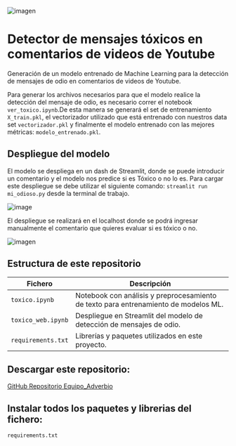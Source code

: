 
![imagen](https://user-images.githubusercontent.com/110174766/207089375-bbf334fb-d93b-4225-9e99-58af79b217a0.png)

# Detector de mensajes tóxicos en comentarios de videos de Youtube

Generación de un modelo  entrenado de Machine Learning para la detección de mensajes de odio en comentarios de videos de Youtube.


Para generar los archivos necesarios para que el modelo realice la detección del mensaje de odio, es necesario correr el notebook `ver_toxico.ipynb`.De esta manera se generará el set de entrenamiento `X_train.pkl`, el vectorizador utilizado que está entrenado 
con nuestros data set `vectorizador.pkl` y finalmente el modelo entrenado con las mejores métricas: `modelo_entrenado.pkl`.

## Despliegue del modelo
El modelo se despliega en un dash de Streamlit, donde se puede introducir un comentario y el modelo nos predice si es Tóxico o no lo es.
Para cargar este despliegue se debe utilizar el siguiente comando: `streamlit run mi_odioso.py` desde la terminal de trabajo. 

![image](https://user-images.githubusercontent.com/108665441/207269025-f4e9c5e3-0500-4af2-b663-8b8071f333ad.png)

El despliegue se realizará en el localhost donde se podrá ingresar manualmente el comentario que quieres evaluar si es tóxico o no. 

![imagen](https://user-images.githubusercontent.com/110174766/207091093-7167c460-1512-4927-a6e2-37c0224362bc.png)


## Estructura de este repositorio

|  Fichero               |            Descripción                                                             |
|------------------------|------------------------------------------------------------------------------------|
| `toxico.ipynb`         | Notebook con análisis y preprocesamiento de texto para entrenamiento de modelos ML.|
| `toxico_web.ipynb`     | Despliegue en Streamlit del modelo de detección de mensajes de odio.               |
| `requirements.txt`     | Librerías y paquetes utilizados en este proyecto.                                  |

## Descargar este repositorio:
[GitHub Repositorio Equipo_Adverbio](https://github.com/Factoria-F5-AI-Bootcamp-1-Edicion/Equipo_Adverbio.git)

## Instalar todos los paquetes y librerias del fichero:
`requirements.txt`

